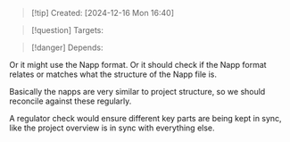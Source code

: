 
>[!tip] Created: [2024-12-16 Mon 16:40]

>[!question] Targets: 

>[!danger] Depends: 

Or it might use the Napp format. Or it should check if the Napp format relates or matches what the structure of the Napp file is.

Basically the napps are very similar to project structure, so we should reconcile against these regularly.

A regulator check would ensure different key parts are being kept in sync, like the project overview is in sync with everything else.